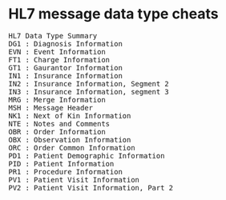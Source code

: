 HL7 message data type cheats
============================
<pre>
HL7 Data Type Summary
DG1 : Diagnosis Information
EVN : Event Information
FT1 : Charge Information
GT1 : Gaurantor Information
IN1 : Insurance Information
IN2 : Insurance Information, Segment 2
IN3 : Insurance Information, segment 3
MRG : Merge Information
MSH : Message Header
NK1 : Next of Kin Information
NTE : Notes and Comments
OBR : Order Information
OBX : Observation Information
ORC : Order Common Information
PD1 : Patient Demographic Information
PID : Patient Information
PR1 : Procedure Information
PV1 : Patient Visit Information
PV2 : Patient Visit Information, Part 2
</pre>
